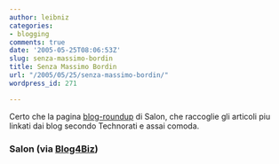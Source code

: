 ```yaml
---
author: leibniz
categories:
- blogging
comments: true
date: '2005-05-25T08:06:53Z'
slug: senza-massimo-bordin
title: Senza Massimo Bordin
url: "/2005/05/25/senza-massimo-bordin/"
wordpress_id: 271

---
```

Certo che la pagina [blog-roundup](https://www.salon.com/meta/index.html) di Salon, che raccoglie gli articoli piu linkati dai blog secondo Technorati e assai comoda.  



### Salon (via [Blog4Biz](https://www.blogs4biz.info/index.php?title=blog_roundup&more=1&c=1&tb=1&pb=1))
